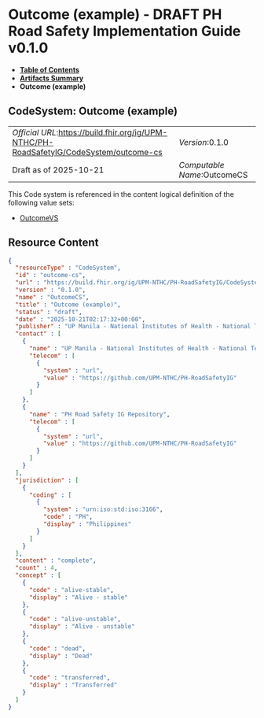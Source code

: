 # Outcome (example) - DRAFT PH Road Safety Implementation Guide v0.1.0

* [**Table of Contents**](toc.md)
* [**Artifacts Summary**](artifacts.md)
* **Outcome (example)**

## CodeSystem: Outcome (example) 

| | |
| :--- | :--- |
| *Official URL*:https://build.fhir.org/ig/UPM-NTHC/PH-RoadSafetyIG/CodeSystem/outcome-cs | *Version*:0.1.0 |
| Draft as of 2025-10-21 | *Computable Name*:OutcomeCS |

 This Code system is referenced in the content logical definition of the following value sets: 

* [OutcomeVS](ValueSet-outcome-vs.md)



## Resource Content

```json
{
  "resourceType" : "CodeSystem",
  "id" : "outcome-cs",
  "url" : "https://build.fhir.org/ig/UPM-NTHC/PH-RoadSafetyIG/CodeSystem/outcome-cs",
  "version" : "0.1.0",
  "name" : "OutcomeCS",
  "title" : "Outcome (example)",
  "status" : "draft",
  "date" : "2025-10-21T02:17:32+00:00",
  "publisher" : "UP Manila - National Institutes of Health - National Telehealth Center",
  "contact" : [
    {
      "name" : "UP Manila - National Institutes of Health - National Telehealth Center",
      "telecom" : [
        {
          "system" : "url",
          "value" : "https://github.com/UPM-NTHC/PH-RoadSafetyIG"
        }
      ]
    },
    {
      "name" : "PH Road Safety IG Repository",
      "telecom" : [
        {
          "system" : "url",
          "value" : "https://github.com/UPM-NTHC/PH-RoadSafetyIG"
        }
      ]
    }
  ],
  "jurisdiction" : [
    {
      "coding" : [
        {
          "system" : "urn:iso:std:iso:3166",
          "code" : "PH",
          "display" : "Philippines"
        }
      ]
    }
  ],
  "content" : "complete",
  "count" : 4,
  "concept" : [
    {
      "code" : "alive-stable",
      "display" : "Alive - stable"
    },
    {
      "code" : "alive-unstable",
      "display" : "Alive - unstable"
    },
    {
      "code" : "dead",
      "display" : "Dead"
    },
    {
      "code" : "transferred",
      "display" : "Transferred"
    }
  ]
}

```
